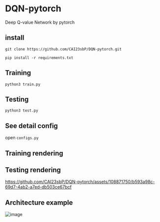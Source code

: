 # DQN-pytorch
Deep Q-value Network by pytorch

## install ##
`git clone https://github.com/CAI23sbP/DQN-pytorch.git`

`pip install -r requirements.txt`

## Training  ##
`python3 train.py`

## Testing  ##
`python3 test.py`

## See detail config ## 
open `configs.py`

## Training rendering ##


## Testing rendering ##


https://github.com/CAI23sbP/DQN-pytorch/assets/108871750/b593a98c-69d7-4ab2-a7ed-db503ce67bcf




## Architecture example ##
![image](https://github.com/CAI23sbP/DQN-pytorch/assets/108871750/2d17b036-11b8-4329-8725-32ccb5f04a0e)

